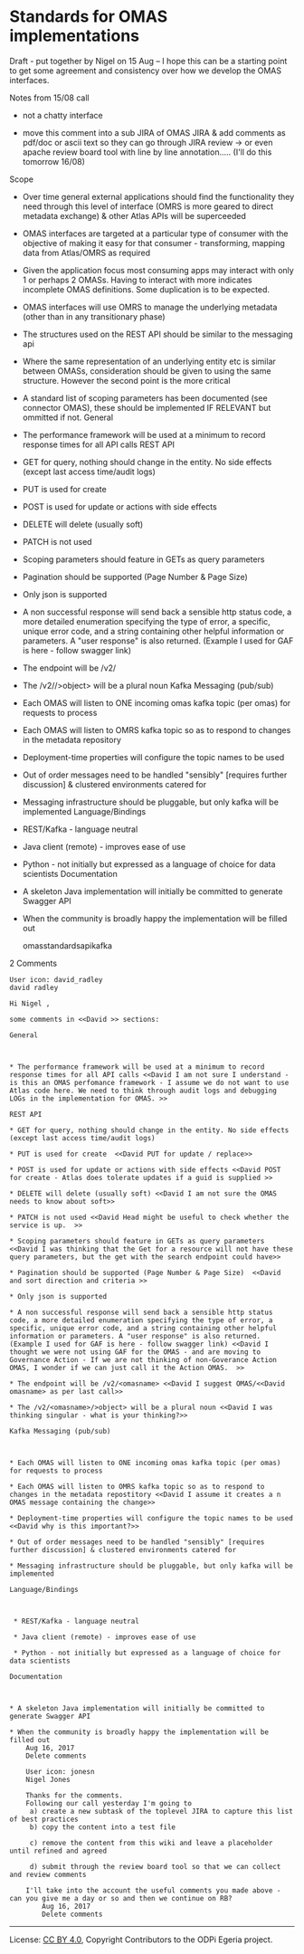 <!-- SPDX-License-Identifier: Apache-2.0 -->

# Standards for OMAS implementations

Draft - put together by Nigel on 15 Aug – I hope this can be a starting point to get some agreement and consistency over how we develop the OMAS interfaces.

Notes from 15/08 call 

 * not a chatty interface

 * move this comment into a sub JIRA of OMAS JIRA & add comments as pdf/doc or ascii text so they can go through JIRA review -> or even apache review board tool with line by line annotation..... (I'll do this tomorrow 16/08)


Scope


* Over time general external applications should find the functionality they need through this level of interface (OMRS is more geared to direct metadata exchange) & other Atlas APIs will be superceeded
* OMAS interfaces are targeted at a particular type of consumer with the objective of making it easy for that consumer - transforming, mapping data from Atlas/OMRS as required
* Given the application focus most consuming apps may interact with only 1 or perhaps 2 OMASs. Having to interact with more indicates incomplete OMAS definitions. Some duplication is to be expected.
* OMAS interfaces will use OMRS to manage the underlying metadata (other than in any transitionary phase)
* The structures used on the REST API should be similar to the messaging api
* Where the same representation of an underlying entity etc is similar between OMASs, consideration should be given to using the same structure. However the second point is the more critical
* A standard list of scoping parameters has been documented (see connector OMAS), these should be implemented IF RELEVANT but ommitted if not.
General


* The performance framework will be used at a minimum to record response times for all API calls
REST API

 

* GET for query, nothing should change in the entity. No side effects (except last access time/audit logs)
* PUT is used for create
* POST is used for update or actions with side effects
* DELETE will delete (usually soft)
* PATCH is not used
* Scoping parameters should feature in GETs as query parameters
* Pagination should be supported (Page Number & Page Size)
* Only json is supported
* A non successful response will send back a sensible http status code, a more detailed enumeration specifying the type of error, a specific, unique error code, and a string containing other helpful information or parameters. A "user response" is also returned. (Example I used for GAF is here - follow swagger link)
* The endpoint will be /v2/<omasname>
* The /v2/<omasname>/>object> will be a plural noun
Kafka Messaging (pub/sub)


* Each OMAS will listen to ONE incoming omas kafka topic (per omas) for requests to process
* Each OMAS will listen to OMRS kafka topic so as to respond to changes in the metadata repository
* Deployment-time properties will configure the topic names to be used
* Out of order messages need to be handled "sensibly" [requires further discussion] & clustered environments catered for
* Messaging infrastructure should be pluggable, but only kafka will be implemented
Language/Bindings


 * REST/Kafka - language neutral
 * Java client (remote) - improves ease of use 
 * Python - not initially but expressed as a language of choice for data scientists
Documentation


* A skeleton Java implementation will initially be committed to generate Swagger API
* When the community is broadly happy the implementation will be filled out

    omasstandardsapikafka 

2 Comments

    User icon: david_radley
    david radley

    Hi Nigel ,

    some comments in <<David >> sections:

    General

     

    * The performance framework will be used at a minimum to record response times for all API calls <<David I am not sure I understand - is this an OMAS perfomance framework - I assume we do not want to use Atlas code here. We need to think through audit logs and debugging LOGs in the implementation for OMAS. >>

    REST API

    * GET for query, nothing should change in the entity. No side effects (except last access time/audit logs)

    * PUT is used for create  <<David PUT for update / replace>>

    * POST is used for update or actions with side effects <<David POST for create - Atlas does tolerate updates if a guid is supplied >>

    * DELETE will delete (usually soft) <<David I am not sure the OMAS needs to know about soft>>

    * PATCH is not used <<David Head might be useful to check whether the service is up.  >>

    * Scoping parameters should feature in GETs as query parameters <<David I was thinking that the Get for a resource will not have these query parameters, but the get with the search endpoint could have>>

    * Pagination should be supported (Page Number & Page Size)  <<David and sort direction and criteria >>

    * Only json is supported

    * A non successful response will send back a sensible http status code, a more detailed enumeration specifying the type of error, a specific, unique error code, and a string containing other helpful information or parameters. A "user response" is also returned. (Example I used for GAF is here - follow swagger link) <<David I thought we were not using GAF for the OMAS - and are moving to Governance Action - If we are not thinking of non-Goverance Action OMAS, I wonder if we can just call it the Action OMAS.  >>

    * The endpoint will be /v2/<omasname> <<David I suggest OMAS/<<David omasname> as per last call>>

    * The /v2/<omasname>/>object> will be a plural noun <<David I was thinking singular - what is your thinking?>>

    Kafka Messaging (pub/sub)

     

    * Each OMAS will listen to ONE incoming omas kafka topic (per omas) for requests to process

    * Each OMAS will listen to OMRS kafka topic so as to respond to changes in the metadata repostitory <<David I assume it creates a n OMAS message containing the change>>

    * Deployment-time properties will configure the topic names to be used <<David why is this important?>>

    * Out of order messages need to be handled "sensibly" [requires further discussion] & clustered environments catered for

    * Messaging infrastructure should be pluggable, but only kafka will be implemented

    Language/Bindings

     

     * REST/Kafka - language neutral

     * Java client (remote) - improves ease of use

     * Python - not initially but expressed as a language of choice for data scientists

    Documentation

     

    * A skeleton Java implementation will initially be committed to generate Swagger API

    * When the community is broadly happy the implementation will be filled out
        Aug 16, 2017
        Delete comments

        User icon: jonesn
        Nigel Jones

        Thanks for the comments.
        Following our call yesterday I'm going to
         a) create a new subtask of the toplevel JIRA to capture this list of best practices 
         b) copy the content into a test file 

         c) remove the content from this wiki and leave a placeholder until refined and agreed

         d) submit through the review board tool so that we can collect and review comments

        I'll take into the account the useful comments you made above - can you give me a day or so and then we continue on RB?
            Aug 16, 2017
            Delete comments
            
            
 
----
License: [CC BY 4.0](https://creativecommons.org/licenses/by/4.0/),
Copyright Contributors to the ODPi Egeria project.
